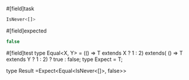 #[field]task
```ts
IsNever<[]>
```
#[field]expected
```ts
false
```

#[field]test
type Equal<X, Y> = (<T>() => T extends X ? 1 : 2) extends(
    <T>() => T extends Y ? 1 : 2) ? true : false;
type Expect<T extends true> = T;

type Result =Expect<Equal<IsNever<[]>, false>>